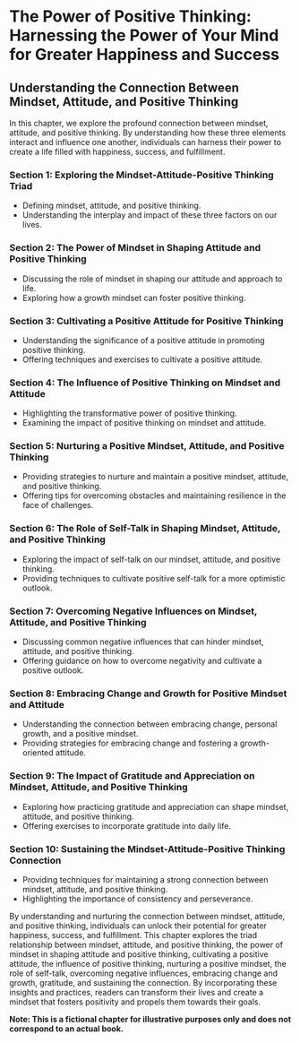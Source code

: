 The Power of Positive Thinking: Harnessing the Power of Your Mind for Greater Happiness and Success
===================================================================================================

Understanding the Connection Between Mindset, Attitude, and Positive Thinking
----------------------------------------------------------------------------------------

In this chapter, we explore the profound connection between mindset, attitude, and positive thinking. By understanding how these three elements interact and influence one another, individuals can harness their power to create a life filled with happiness, success, and fulfillment.

### Section 1: Exploring the Mindset-Attitude-Positive Thinking Triad

* Defining mindset, attitude, and positive thinking.
* Understanding the interplay and impact of these three factors on our lives.

### Section 2: The Power of Mindset in Shaping Attitude and Positive Thinking

* Discussing the role of mindset in shaping our attitude and approach to life.
* Exploring how a growth mindset can foster positive thinking.

### Section 3: Cultivating a Positive Attitude for Positive Thinking

* Understanding the significance of a positive attitude in promoting positive thinking.
* Offering techniques and exercises to cultivate a positive attitude.

### Section 4: The Influence of Positive Thinking on Mindset and Attitude

* Highlighting the transformative power of positive thinking.
* Examining the impact of positive thinking on mindset and attitude.

### Section 5: Nurturing a Positive Mindset, Attitude, and Positive Thinking

* Providing strategies to nurture and maintain a positive mindset, attitude, and positive thinking.
* Offering tips for overcoming obstacles and maintaining resilience in the face of challenges.

### Section 6: The Role of Self-Talk in Shaping Mindset, Attitude, and Positive Thinking

* Exploring the impact of self-talk on our mindset, attitude, and positive thinking.
* Providing techniques to cultivate positive self-talk for a more optimistic outlook.

### Section 7: Overcoming Negative Influences on Mindset, Attitude, and Positive Thinking

* Discussing common negative influences that can hinder mindset, attitude, and positive thinking.
* Offering guidance on how to overcome negativity and cultivate a positive outlook.

### Section 8: Embracing Change and Growth for Positive Mindset and Attitude

* Understanding the connection between embracing change, personal growth, and a positive mindset.
* Providing strategies for embracing change and fostering a growth-oriented attitude.

### Section 9: The Impact of Gratitude and Appreciation on Mindset, Attitude, and Positive Thinking

* Exploring how practicing gratitude and appreciation can shape mindset, attitude, and positive thinking.
* Offering exercises to incorporate gratitude into daily life.

### Section 10: Sustaining the Mindset-Attitude-Positive Thinking Connection

* Providing techniques for maintaining a strong connection between mindset, attitude, and positive thinking.
* Highlighting the importance of consistency and perseverance.

By understanding and nurturing the connection between mindset, attitude, and positive thinking, individuals can unlock their potential for greater happiness, success, and fulfillment. This chapter explores the triad relationship between mindset, attitude, and positive thinking, the power of mindset in shaping attitude and positive thinking, cultivating a positive attitude, the influence of positive thinking, nurturing a positive mindset, the role of self-talk, overcoming negative influences, embracing change and growth, gratitude, and sustaining the connection. By incorporating these insights and practices, readers can transform their lives and create a mindset that fosters positivity and propels them towards their goals.

**Note: This is a fictional chapter for illustrative purposes only and does not correspond to an actual book.**
